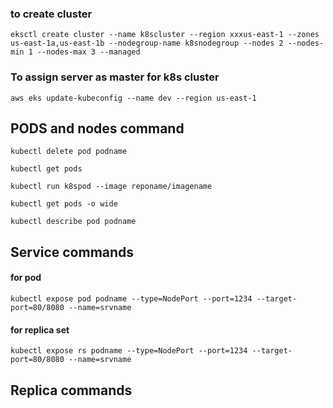 ### to create cluster
```
eksctl create cluster --name k8scluster --region xxxus-east-1 --zones us-east-1a,us-east-1b --nodegroup-name k8snodegroup --nodes 2 --nodes-min 1 --nodes-max 3 --managed
```

### To assign server as master for k8s cluster
```
aws eks update-kubeconfig --name dev --region us-east-1
```
## PODS and nodes command
```
kubectl delete pod podname
```
```
kubectl get pods
```
```
kubectl run k8spod --image reponame/imagename
```
```
kubectl get pods -o wide
```
```
kubectl describe pod podname
```

## Service commands
#### for pod
```
kubectl expose pod podname --type=NodePort --port=1234 --target-port=80/8080 --name=srvname
```
#### for replica set
```
kubectl expose rs podname --type=NodePort --port=1234 --target-port=80/8080 --name=srvname
```
## Replica commands

